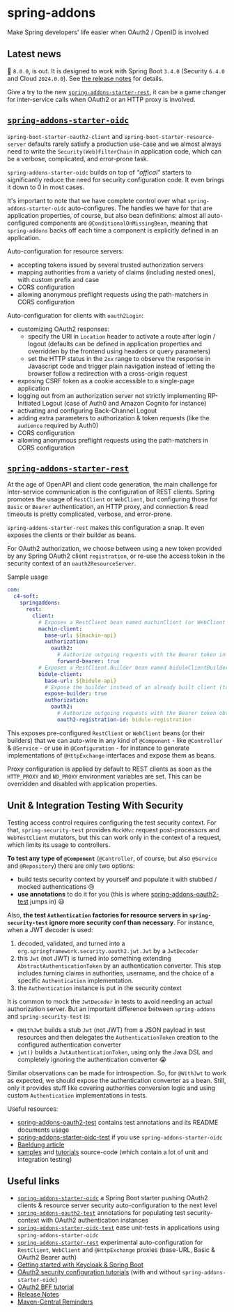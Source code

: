 # spring-addons 
Make Spring developers' life easier when OAuth2 / OpenID is involved

## Latest news

:rocket: `8.0.0`, is out. It is designed to work with Spring Boot `3.4.0` (Security `6.4.0` and Cloud `2024.0.0`). See [the release notes](https://github.com/ch4mpy/spring-addons/blob/master/release-notes.md#800) for details.

Give a try to the new [`spring-addons-starter-rest`](https://github.com/ch4mpy/spring-addons/tree/master/spring-addons-starter-rest), it can be a game changer for inter-service calls when OAuth2 or an HTTP proxy is involved.

## [`spring-addons-starter-oidc`](https://github.com/ch4mpy/spring-addons/tree/master/spring-addons-starter-oidc)

`spring-boot-starter-oauth2-client` and `spring-boot-starter-resource-server` defaults rarely satisfy a production use-case and we almost always need to write the `Security(Web)FilterChain` in application code, which can be a verbose, complicated, and error-prone task.

`spring-addons-starter-oidc` builds on top of _"offical"_ starters to significantly reduce the need for security configuration code. It even brings it down to 0 in most cases.

It's important to note that we have complete control over what `spring-addons-starter-oidc` auto-configures. The handles we have for that are application properties, of course, but also bean definitions: almost all auto-configured components are `@ConditionalOnMissingBean`, meaning that `spring-addons` backs off each time a component is explicitly defined in an application.

Auto-configuration for resource servers:
- accepting tokens issued by several trusted authorization servers
- mapping authorities from a variety of claims (including nested ones), with custom prefix and case
- CORS configuration
- allowing anonymous preflight requests using the path-matchers in CORS configuration

Auto-configuration for clients with `oauth2Login`:
- customizing OAuth2 responses:
  - specify the URI in `Location` header to activate a route after login / logout (defaults can be defined in application properties and overridden by the frontend using headers or query parameters)
  - set the HTTP status in the `2xx` range to observe the response in Javascript code and trigger plain navigation instead of letting the browser follow a redirection with a cross-origin request
- exposing CSRF token as a cookie accessible to a single-page application
- logging out from an authorization server not strictly implementing RP-Initiated Logout (case of Auth0 and Amazon Cognito for instance)
- activating and configuring Back-Channel Logout
- adding extra parameters to authorization & token requests (like the `audience` required by Auth0)
- CORS configuration
- allowing anonymous preflight requests using the path-matchers in CORS configuration

## [`spring-addons-starter-rest`](https://github.com/ch4mpy/spring-addons/tree/master/spring-addons-starter-rest)

At the age of OpenAPI and client code generation, the main challenge for inter-service communication is the configuration of REST clients. Spring promotes the usage of `RestClient` or `WebClient`, but configuring those for `Basic` or `Bearer` authentication, an HTTP proxy, and connection & read timeouts is pretty complicated, verbose, and error-prone.

`spring-addons-starter-rest` makes this configuration a snap. It even exposes the clients or their builder as beans.

For OAuth2 authorization, we choose between using a new token provided by any Spring OAuth2 client `registration`, or re-use the access token in the security context of an `oauth2ResourceServer`.

Sample usage
```yaml
com:
  c4-soft:
    springaddons:
      rest:
        client:
          # Exposes a RestClient bean named machinClient (or WebClient in a WebFlux app)
          machin-client:
            base-url: ${machin-api}
            authorization:
              oauth2:
                # Authorize outgoing requests with the Bearer token in the security context (possible only in a resource server app)
                forward-bearer: true
          # Exposes a RestClient.Builder bean named biduleClientBuilder (mind the "expose-builder: true")
          bidule-client:
            base-url: ${bidule-api}
            # Expose the builder instead of an already built client (to fine tune its conf)
            expose-builder: true
            authorization:
              oauth2:
                # Authorize outgoing requests with the Bearer token obtained using an OAuth2 client registration
                oauth2-registration-id: bidule-registration
```
This exposes pre-configured `RestClient` or `WebClient` beans (or their builders) that we can auto-wire in any kind of `@Component` - like `@Controller` & `@Service` - or use in `@Configuration` - for instance to generate implementations of `@HttpExchange` interfaces and expose them as beans.

Proxy configuration is applied by default to REST clients as soon as the `HTTP_PROXY` and `NO_PROXY` environment variables are set. This can be overridden and disabled with application properties.

## Unit & Integration Testing With Security

Testing access control requires configuring the test security context.  For that, `spring-security-test` provides `MockMvc` request post-processors and `WebTestClient` mutators, but this can work only in the context of a request, which limits its usage to controllers.

**To test any type of `@Component`** (`@Controller`, of course, but also `@Service` and `@Repository`) there are  only two options:
- build tests security context by yourself and populate it with stubbed / mocked authentications :cry:
- **use annotations** to do it for you (this is where [spring-addons-oauth2-test](https://github.com/ch4mpy/spring-addons/tree/master/spring-addons-oauth2-test) jumps in) :smiley:

Also, **the test `Authentication` factories for resource servers in `spring-security-test` ignore more security conf than necessary**. For instance, when a JWT decoder is used:
1. decoded, validated, and turned into a `org.springframework.security.oauth2.jwt.Jwt` by a `JwtDecoder`
2. this `Jwt` (not JWT) is turned into something extending `AbstractAuthenticationToken` by an authentication converter. This step includes turning claims in authorities, username, and the choice of a specific `Authentication` implementation.
3. the `Authentication` instance is put in the security context

It is common to mock the `JwtDecoder` in tests to avoid needing an actual authorization server. But an important difference between `spring-addons` and `spring-security-test` is:
- `@WithJwt` builds a stub `Jwt` (not JWT) from a JSON payload  in test resources and then delegates the `AuthenticationToken` creation to the configured authentication converter
- `jwt()` builds a `JwtAuthenticationToken`, using only the Java DSL and completely ignoring the authentication converter :sob:

Similar observations can be made for introspection. So, for `@WithJwt` to work as expected, we should expose the authentication converter as a bean. Still, only it provides stuff like covering authorities conversion logic and using custom `Authentication` implementations in tests.

Useful resources:
- [spring-addons-oauth2-test](https://github.com/ch4mpy/spring-addons/tree/master/spring-addons-oauth2-test) contains test annotations and its README documents usage
- [spring-addons-starter-oidc-test](https://github.com/ch4mpy/spring-addons/tree/master/spring-addons-starter-oidc-test) if you use `spring-addons-starter-oidc`
- [Baeldung article](https://www.baeldung.com/spring-oauth-testing-access-control)
- [samples](https://github.com/ch4mpy/spring-addons/tree/master/samples) and [tutorials](https://github.com/ch4mpy/spring-addons/tree/master/samples/tutorials) source-code (which contain a lot of unit and integration testing)

## Useful links
- [`spring-addons-starter-oidc`](https://github.com/ch4mpy/spring-addons/tree/master/spring-addons-starter-oidc) a Spring Boot starter pushing OAuth2 clients & resource server security auto-configuration to the next level
- [`spring-addons-oauth2-test`](https://github.com/ch4mpy/spring-addons/tree/master/spring-addons-oauth2-test) annotations for populating test security-context with OAuth2 authentication instances
- [`spring-addons-starter-oidc-test`](https://github.com/ch4mpy/spring-addons/tree/master/spring-addons-starter-oidc-test) ease unit-tests in applications using `spring-addons-starter-oidc`
- [`spring-addons-starter-rest`](https://github.com/ch4mpy/spring-addons/tree/master/spring-addons-starter-rest) experimental auto-configuration for `RestClient`, `WebClient` and `@HttpExchange` proxies (base-URL, Basic & OAuth2 Bearer auth)
- [Getting started with Keycloak & Spring Boot](https://www.baeldung.com/spring-boot-keycloak)
- [OAuth2 security configuration tutorials](https://github.com/ch4mpy/spring-addons/tree/master/samples/tutorials#securing-spring-applications-with-oauth2) (with and without `spring-addons-starter-oidc`)
- [OAuth2 BFF tutorial](https://www.baeldung.com/spring-cloud-gateway-bff-oauth2)
- [Release Notes](https://github.com/ch4mpy/spring-addons/tree/master/release-notes.md)
- [Maven-Central Reminders](https://github.com/ch4mpy/spring-addons/tree/master/maven-central.md)
